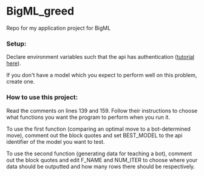 # BigML_greed
Repo for my application project for BigML

### Setup:
Declare environment variables such that the api has authentication ([tutorial here](https://bigml.com/api/quick_start#qs_authentication)).

If you don't have a model which you expect to perform well on this problem, create one.

### How to use this project:
Read the comments on lines 139 and 159. Follow their instructions to choose what functions you want the program to perform when you run it.

To use the first function (comparing an optimal move to a bot-determined move), comment out the block quotes and set BEST_MODEL to the api identifier of the model you want to test.

To use the second function (generating data for teaching a bot), comment out the block quotes and edit F_NAME and NUM_ITER to choose where your data should be outputted and how many rows there should be respectively.
